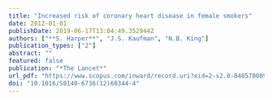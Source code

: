 ```yaml
---
title: "Increased risk of coronary heart disease in female smokers"
date: 2012-01-01
publishDate: 2019-06-17T13:04:49.352944Z
authors: ["**S. Harper**", "J.S. Kaufman", "N.B. King"]
publication_types: ["2"]
abstract: ""
featured: false
publication: "*The Lancet*"
url_pdf: "https://www.scopus.com/inward/record.uri?eid=2-s2.0-84857808953&doi=10.1016%2fS0140-6736%2812%2960344-4&partnerID=40&md5=342a414bb97d148e94a62459152fe2ff"
doi: "10.1016/S0140-6736(12)60344-4"
---
```


